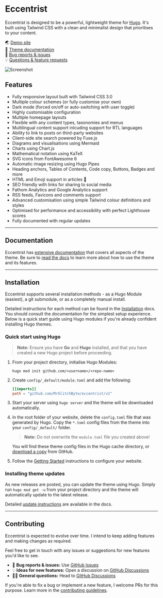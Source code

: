 # Eccentrist

Eccentrist is designed to be a powerful, lightweight theme for [Hugo](https://gohugo.io). It's built using Tailwind CSS with a clean and minimalist design that prioritises to your content.

🌏 [Demo site](https://MrGlitchByte.github.io/eccentrist/)  
📑 [Theme documentation](https://MrGlitchByte.github.io/eccentrist/docs/)  
🐛 [Bug reports & issues](https://github.com/MrGlitchByte/eccentrist/issues)  
💡 [Questions & feature requests](https://github.com/MrGlitchByte/eccentrist/discussions)

![Screenshot](https://raw.githubusercontent.com/MrGlitchByte/eccentrist/stable/images/screenshot.png)

## Features

-   Fully responsive layout built with Tailwind CSS 3.0
-   Multiple colour schemes (or fully customise your own)
-   Dark mode (forced on/off or auto-switching with user toggle)
-   Highly customisable configuration
-   Multiple homepage layouts
-   Flexible with any content types, taxonomies and menus
-   Multilingual content support inlcuding support for RTL languages
-   Ability to link to posts on third-party websites
-   Client-side site search powered by Fuse.js
-   Diagrams and visualisations using Mermaid
-   Charts using Chart.js
-   Mathematical notation using KaTeX
-   SVG icons from FontAwesome 6
-   Automatic image resizing using Hugo Pipes
-   Heading anchors, Tables of Contents, Code copy, Buttons, Badges and more
-   HTML and Emoji support in articles 🎉
-   SEO friendly with links for sharing to social media
-   Fathom Analytics and Google Analytics support
-   RSS feeds, Favicons and comments support
-   Advanced customisation using simple Tailwind colour definitions and styles
-   Optimised for performance and accessibility with perfect Lighthouse scores
-   Fully documented with regular updates

* * *

## Documentation

Eccentrist has [extensive documentation](https://MrGlitchByte.github.io/eccentrist/docs/) that covers all aspects of the theme. Be sure to [read the docs](https://MrGlitchByte.github.io/eccentrist/docs/) to learn more about how to use the theme and its features.

* * *

## Installation

Eccentrist supports several installation methods - as a Hugo Module (easiest), a git submodule, or as a completely manual install.

Detailed instructions for each method can be found in the [Installation](https://MrGlitchByte.github.io/eccentrist/docs/installation) docs. You should consult the documentation for the simplest setup experience. Below is a quick start guide using Hugo modules if you're already confident installing Hugo themes.

### Quick start using Hugo

> **Note:** Ensure you have **Go** and **Hugo** installed, and that you have created a new Hugo project before proceeding.

1.  From your project directory, initialise Hugo Modules:

    ```shell
    hugo mod init github.com/<username>/<repo-name>
    ```

2.  Create `config/_default/module.toml` and add the following:

    ```toml
    [[imports]]
    path = "github.com/MrGlitchByte/eccentrist/v2"
    ```

3.  Start your server using `hugo server` and the theme will be downloaded automatically.

4.  In the root folder of your website, delete the `config.toml` file that was generated by Hugo. Copy the `*.toml` config files from the theme into your `config/_default/` folder.

    > **Note:** Do not overwrite the `module.toml` file you created above!

    You will find these theme config files in the Hugo cache directory, or [download a copy](https://minhaskamal.github.io/DownGit/#/home?url=https://github.com/MrGlitchByte/eccentrist/tree/stable/config/_default) from GitHub.

5.  Follow the [Getting Started](https://MrGlitchByte.github.io/eccentrist/docs/getting-started/) instructions to configure your website.

### Installing theme updates

As new releases are posted, you can update the theme using Hugo. Simply run `hugo mod get -u` from your project directory and the theme will automatically update to the latest release.

Detailed [update instructions](https://MrGlitchByte.github.io/eccentrist/docs/installation/#installing-updates) are available in the docs.

* * *

## Contributing

Eccentrist is expected to evolve over time. I intend to keep adding features and making changes as required.

Feel free to get in touch with any issues or suggestions for new features you'd like to see.

-   🐛 **Bug reports & issues:** Use [GitHub Issues](https://github.com/MrGlitchByte/eccentrist/issues)
-   💡 **Ideas for new features:** Open a discussion on [GitHub Discussions](https://github.com/MrGlitchByte/eccentrist/discussions)
-   🙋‍♀️ **General questions:** Head to [GitHub Discussions](https://github.com/MrGlitchByte/eccentrist/discussions)

If you're able to fix a bug or implement a new feature, I welcome PRs for this purpose. Learn more in the [contributing guidelines](https://github.com/MrGlitchByte/eccentrist/blob/dev/CONTRIBUTING.md).
